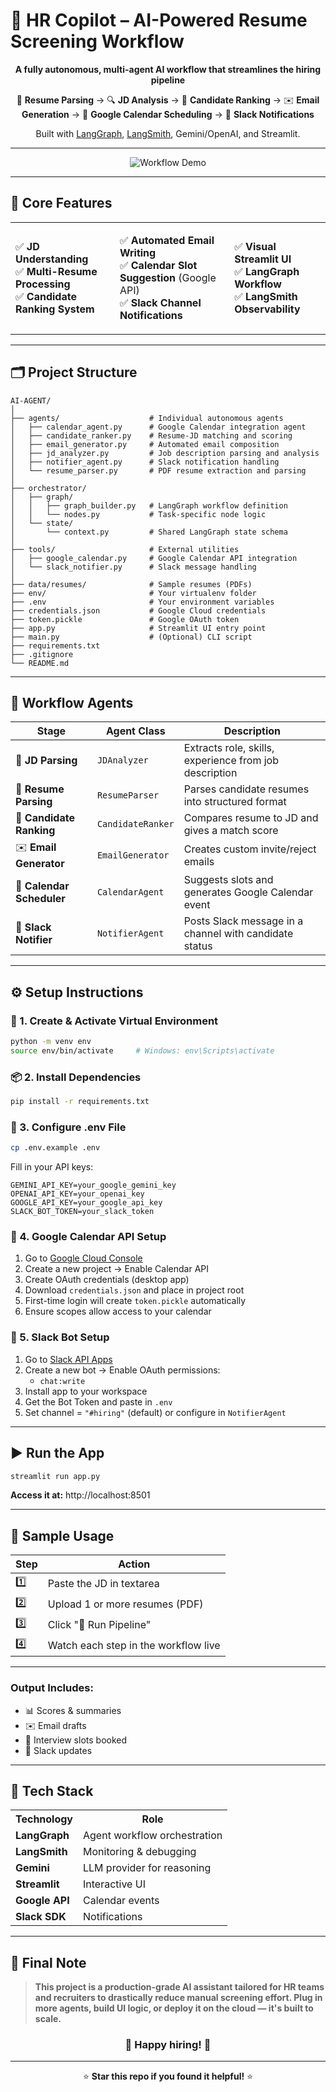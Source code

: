 # 🤖 HR Copilot – AI-Powered Resume Screening Workflow

<div align="center">

**A fully autonomous, multi-agent AI workflow that streamlines the hiring pipeline**

📄 **Resume Parsing** → 🔍 **JD Analysis** → 🎯 **Candidate Ranking** → ✉️ **Email Generation** → 📆 **Google Calendar Scheduling** → 📢 **Slack Notifications**

Built with [LangGraph](https://github.com/langchain-ai/langgraph), [LangSmith](https://smith.langchain.com), Gemini/OpenAI, and Streamlit.

---

![Workflow Demo](https://github.com/shwetam19/HR-Copilot/assets/preview_placeholder)

</div>

---

## 🧠 Core Features

<table>
<tr>
<td>

✅ **JD Understanding**  
✅ **Multi-Resume Processing**  
✅ **Candidate Ranking System**  

</td>
<td>

✅ **Automated Email Writing**  
✅ **Calendar Slot Suggestion** (Google API)  
✅ **Slack Channel Notifications**  

</td>
<td>

✅ **Visual Streamlit UI**  
✅ **LangGraph Workflow**  
✅ **LangSmith Observability**  

</td>
</tr>
</table>

---

## 🗂️ Project Structure

```
AI-AGENT/
│
├── agents/                    # Individual autonomous agents
│   ├── calendar_agent.py      # Google Calendar integration agent
│   ├── candidate_ranker.py    # Resume-JD matching and scoring
│   ├── email_generator.py     # Automated email composition
│   ├── jd_analyzer.py         # Job description parsing and analysis
│   ├── notifier_agent.py      # Slack notification handling
│   └── resume_parser.py       # PDF resume extraction and parsing
│
├── orchestrator/
│   ├── graph/
│   │   ├── graph_builder.py   # LangGraph workflow definition
│   │   └── nodes.py           # Task-specific node logic
│   └── state/
│       └── context.py         # Shared LangGraph state schema
│
├── tools/                     # External utilities
│   ├── google_calendar.py     # Google Calendar API integration
│   └── slack_notifier.py      # Slack message handling
│
├── data/resumes/              # Sample resumes (PDFs)
├── env/                       # Your virtualenv folder
├── .env                       # Your environment variables
├── credentials.json           # Google Cloud credentials
├── token.pickle               # Google OAuth token
├── app.py                     # Streamlit UI entry point
├── main.py                    # (Optional) CLI script
├── requirements.txt
├── .gitignore
└── README.md
```

---

## 🔁 Workflow Agents

| Stage | Agent Class | Description |
|-------|-------------|-------------|
| 🧾 **JD Parsing** | `JDAnalyzer` | Extracts role, skills, experience from job description |
| 📄 **Resume Parsing** | `ResumeParser` | Parses candidate resumes into structured format |
| 🎯 **Candidate Ranking** | `CandidateRanker` | Compares resume to JD and gives a match score |
| ✉️ **Email Generator** | `EmailGenerator` | Creates custom invite/reject emails |
| 📆 **Calendar Scheduler** | `CalendarAgent` | Suggests slots and generates Google Calendar event |
| 📢 **Slack Notifier** | `NotifierAgent` | Posts Slack message in a channel with candidate status |

---

## ⚙️ Setup Instructions

### 🐍 1. Create & Activate Virtual Environment

```bash
python -m venv env
source env/bin/activate     # Windows: env\Scripts\activate
```

### 📦 2. Install Dependencies

```bash
pip install -r requirements.txt
```

### 🔐 3. Configure .env File

```bash
cp .env.example .env
```

Fill in your API keys:

```env
GEMINI_API_KEY=your_google_gemini_key
OPENAI_API_KEY=your_openai_key
GOOGLE_API_KEY=your_google_api_key
SLACK_BOT_TOKEN=your_slack_token
```

### 🔗 4. Google Calendar API Setup

1. Go to [Google Cloud Console](https://console.cloud.google.com/)
2. Create a new project → Enable Calendar API
3. Create OAuth credentials (desktop app)
4. Download `credentials.json` and place in project root
5. First-time login will create `token.pickle` automatically
6. Ensure scopes allow access to your calendar

### 💬 5. Slack Bot Setup

1. Go to [Slack API Apps](https://api.slack.com/apps)
2. Create a new bot → Enable OAuth permissions:
   - `chat:write`
3. Install app to your workspace
4. Get the Bot Token and paste in `.env`
5. Set channel = `"#hiring"` (default) or configure in `NotifierAgent`

---

## ▶️ Run the App

```bash
streamlit run app.py
```

**Access it at:** http://localhost:8501

---

## 🧪 Sample Usage

| Step | Action |
|------|--------|
| 1️⃣ | Paste the JD in textarea |
| 2️⃣ | Upload 1 or more resumes (PDF) |
| 3️⃣ | Click "🚀 Run Pipeline" |
| 4️⃣ | Watch each step in the workflow live |

---

### Output Includes:
- 📊 Scores & summaries
- ✉️ Email drafts
- 📆 Interview slots booked 
- 📢 Slack updates

---

## 🧠 Tech Stack

<table>
<tr>
<th>Technology</th>
<th>Role</th>
</tr>
<tr>
<td><strong>LangGraph</strong></td>
<td>Agent workflow orchestration</td>
</tr>
<tr>
<td><strong>LangSmith</strong></td>
<td>Monitoring & debugging</td>
</tr>
<tr>
<td><strong>Gemini</strong></td>
<td>LLM provider for reasoning</td>
</tr>
<tr>
<td><strong>Streamlit</strong></td>
<td>Interactive UI</td>
</tr>
<tr>
<td><strong>Google API</strong></td>
<td>Calendar events</td>
</tr>
<tr>
<td><strong>Slack SDK</strong></td>
<td>Notifications</td>
</tr>
</table>

---


## 📝 Final Note

> **This project is a production-grade AI assistant tailored for HR teams and recruiters to drastically reduce manual screening effort. Plug in more agents, build UI logic, or deploy it on the cloud — it's built to scale.**

<div align="center">

### 🎉 **Happy hiring!** 🎉

---

⭐ **Star this repo if you found it helpful!** ⭐

</div>